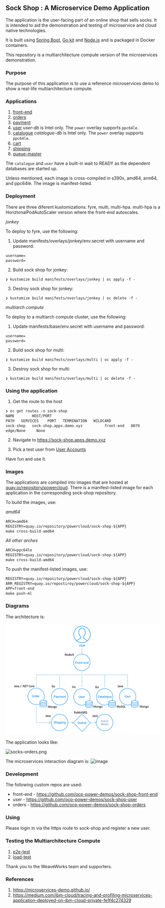 ## Sock Shop : A Microservice Demo Application

The application is the user-facing part of an online shop that sells socks. It is intended to aid the demonstration and testing of microservice and cloud native technologies.

It is built using [Spring Boot](http://projects.spring.io/spring-boot/), [Go kit](http://gokit.io) and [Node.js](https://nodejs.org/) and is packaged in Docker containers.

This repository is a multiarchitecture compute version of the microservices demonstration.

### Purpose

The purpose of this application is to use a reference microservices demo to show a real-life multiarchitecture compute.

### Applications
1. [front-end](https://github.com/microservices-demo/front-end)
2. [orders](https://github.com/microservices-demo/orders)
3. [payment](https://github.com/microservices-demo/payment)
4. [user](https://github.com/microservices-demo/user)
*user-db* is Intel only. The `power` overlay supports `ppc64le`.
5. [catalogue](https://github.com/microservices-demo/catalogue) *catalogue-db* is Intel only. The `power` overlay supports `ppc64le`.
6. [cart](https://github.com/microservices-demo/carts)
7. [shipping](https://github.com/microservices-demo/shipping)
8. [queue-master](https://github.com/microservices-demo/queue-master)

The `catalogue` and `user` have a built-in wait to READY as the dependent databases are started up.

Unless mentioned, each image is cross-compiled in s390x, amd64, arm64, and ppc64le. The image is manifest-listed.

### Deployment

There are three diferent kustomizations: fyre, multi, multi-hpa. multi-hpa is a HoriztonalPodAutoScaler version where the front-end autoscales.

*jonkey* 

To deploy to fyre, use the following:

1. Update manifests/overlays/jonkey/env.secret with username and password:

```
username=
password=
```

2. Build sock shop for jonkey:

```
❯ kustomize build manifests/overlays/jonkey | oc apply -f - 
```

3. Destroy sock shop for jonkey:

```
❯ kustomize build manifests/overlays/jonkey | oc delete -f - 
```

*multiarch compute*

To deploy to a multiarch compute cluster, use the following:

1. Update manifests/base/env.secret with username and password:

```
username=
password=
```

2. Build sock shop for multi:

```
❯ kustomize build manifests/overlays/multi | oc apply -f - 
```

3. Destroy sock shop for multi:

```
❯ kustomize build manifests/overlays/multi | oc delete -f - 
```

### Using the application

1. Get the route to the host

```
❯ oc get routes -n sock-shop
NAME        HOST/PORT                                                 PATH   SERVICES    PORT   TERMINATION   WILDCARD
sock-shop   sock-shop.apps.demo.xyz          front-end   8079   edge/None     None
```

2. Navigate to https://sock-shop.apps.demo.xyz

3. Pick a test user from [User Accounts](https://microservices-demo.github.io/docs/user-accounts.html)

Have fun and use it.

### Images

The applications are compiled into images that are hosted at [quay.io/repository/powercloud](https://quay.io/repository/powercloud). There is a manifest-listed image for each application in the corresponding sock-shop repository.

To build the images, use: 

*amd64*

```
ARCH=amd64
REGISTRY=quay.io/repository/powercloud/sock-shop-${APP}
make cross-build-amd64
```

*All other arches*

```
ARCH=ppc64le
REGISTRY=quay.io/repository/powercloud/sock-shop-${APP}
make cross-build-amd64
```

To push the manifest-listed images, use:

```
REGISTRY=quay.io/repository/powercloud/sock-shop-${APP}
ARM_REGISTRY=quay.io/repostiroy/powercloud/sock-shop-${APP}
APP=front-end
make push-ml
```
### Diagrams

The architecture is:

![image.png](https://raw.githubusercontent.com/microservices-demo/microservices-demo.github.io/master/assets/Architecture.png)


The application looks like: 

![socks-orders.png](socks-orders.png)

The microservices interaction diagram is:
![image](https://github.com/ocp-power-demos/sock-shop-demo/assets/3016328/ec62c687-5609-4264-bc10-82b2b2003185)


### Development

The following custom repos are used: 

- front-end - https://github.com/ocp-power-demos/sock-shop-front-end
- user - https://github.com/ocp-power-demos/sock-shop-user
- orders - https://github.com/ocp-power-demos/sock-shop-orders


### Using

Please login in via the https route to sock-shop and register a new user.

### Testing the Multiarchitecture Compute
1. [e2e-test](https://github.com/microservices-demo/e2e-tests)
2. [load-test](https://github.com/microservices-demo/load-test)

Thank you to the WeaveWorks team and supporters.

### References
1. https://microservices-demo.github.io/
2. https://medium.com/ibm-cloud/tracing-and-profiling-microservices-application-deployed-on-ibm-cloud-private-fe1f4c274329
